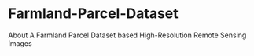 # Farmland-Parcel-Dataset
About A Farmland Parcel Dataset based High-Resolution Remote Sensing Images
